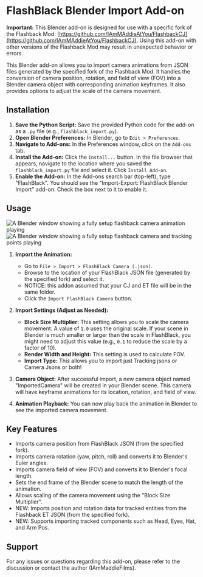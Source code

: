 # FlashBlack Blender Import Add-on

**Important:** This Blender add-on is designed for use with a specific fork of the Flashback Mod: [https://github.com/IAmMAddieAtYou/FlashbackCJ](https://github.com/IAmMAddieAtYou/FlashbackCJ). Using this add-on with other versions of the Flashback Mod may result in unexpected behavior or errors.

This Blender add-on allows you to import camera animations from JSON files generated by the specified fork of the Flashback Mod. It handles the conversion of camera position, rotation, and field of view (FOV) into a Blender camera object with corresponding animation keyframes. It also provides options to adjust the scale of the camera movement.

## Installation

1.  **Save the Python Script:** Save the provided Python code for the add-on as a `.py` file (e.g., `flashblack_import.py`).
2.  **Open Blender Preferences:** In Blender, go to `Edit > Preferences`.
3.  **Navigate to Add-ons:** In the Preferences window, click on the `Add-ons` tab.
4.  **Install the Add-on:** Click the `Install...` button. In the file browser that appears, navigate to the location where you saved the `flashblack_import.py` file and select it. Click `Install Add-on`.
5.  **Enable the Add-on:** In the Add-ons search bar (top-left), type "FlashBlack". You should see the "Import-Export: FlashBlack Blender Import" add-on. Check the box next to it to enable it.

## Usage

![A Blender window showing a fully setup flashback camera animation playing](https://media2.giphy.com/media/v1.Y2lkPTc5MGI3NjExbWEwbWFmdHd3dXoxYjQ3eG9vbWg3MWVvcDE2MWUyYW9ra3B6N3l6cyZlcD12MV9pbnRlcm5hbF9naWZfYnlfaWQmY3Q9Zw/109XkASPUQaLY67uWH/giphy.gif)
![A Blender window showing a fully setup flashback camera and tracking points playing](https://media0.giphy.com/media/v1.Y2lkPTc5MGI3NjExbTE0MzBnc24wOWJrZ2c3OXdwZG83MXMzcmE1Y2Fyc25maGt6dGJuMiZlcD12MV9pbnRlcm5hbF9naWZfYnlfaWQmY3Q9Zw/YM1zE7bpAZ5b2MOqAF/giphy.gif)

1.  **Import the Animation:**
    * Go to `File > Import > FlashBlack Camera (.json)`.
    * Browse to the location of your FlashBlack JSON file (generated by the specified fork) and select it.
    * NOTICE: this addon assumed that your CJ and ET file will be in the same folder.
    * Click the `Import FlashBlack Camera` button.

2.  **Import Settings (Adjust as Needed):**
    * **Block Size Multiplier:** This setting allows you to scale the camera movement. A value of `1.0` uses the original scale. If your scene in Blender is much smaller or larger than the scale in FlashBlack, you might need to adjust this value (e.g., `0.1` to reduce the scale by a factor of 10).
    * **Render Width and Height:** This setting is used to calculate FOV.
    * **Import Type:** This allows you to import just Tracking jsons or Camera Jsons or both!

3.  **Camera Object:** After successful import, a new camera object named "ImportedCamera" will be created in your Blender scene. This camera will have keyframe animations for its location, rotation, and field of view.

4.  **Animation Playback:** You can now play back the animation in Blender to see the imported camera movement.

## Key Features

* Imports camera position from FlashBlack JSON (from the specified fork).
* Imports camera rotation (yaw, pitch, roll) and converts it to Blender's Euler angles.
* Imports camera field of view (FOV) and converts it to Blender's focal length.
* Sets the end frame of the Blender scene to match the length of the animation.
* Allows scaling of the camera movement using the "Block Size Multiplier".
* NEW: Imports position and rotation data for tracked entities from the Flashback ET JSON (from the specified fork).
* NEW: Supports importing tracked components such as Head, Eyes, Hat, and Arm Pos.

## Support

For any issues or questions regarding this add-on, please refer to the discussion or contact the author (IAmMaddieFilms).
